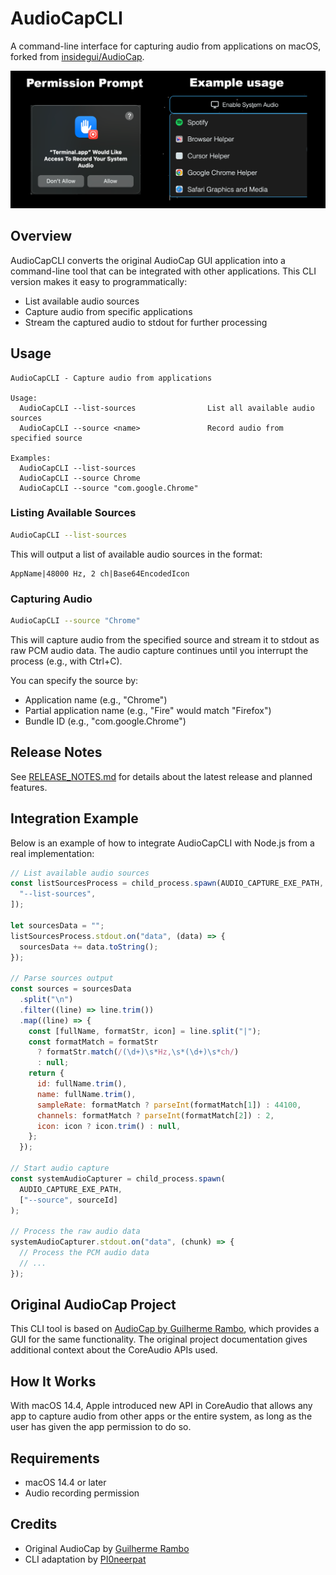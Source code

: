 # AudioCapCLI

A command-line interface for capturing audio from applications on macOS, forked from [insidegui/AudioCap](https://github.com/insidegui/AudioCap).

<img src="example_demo.png" width="600" alt="AudioCapCLI Demo">

## Overview

AudioCapCLI converts the original AudioCap GUI application into a command-line tool that can be integrated with other applications. This CLI version makes it easy to programmatically:

- List available audio sources
- Capture audio from specific applications
- Stream the captured audio to stdout for further processing

## Usage

```
AudioCapCLI - Capture audio from applications

Usage:
  AudioCapCLI --list-sources                List all available audio sources
  AudioCapCLI --source <name>               Record audio from specified source

Examples:
  AudioCapCLI --list-sources
  AudioCapCLI --source Chrome
  AudioCapCLI --source "com.google.Chrome"
```

### Listing Available Sources

```bash
AudioCapCLI --list-sources
```

This will output a list of available audio sources in the format:
```
AppName|48000 Hz, 2 ch|Base64EncodedIcon
```

### Capturing Audio

```bash
AudioCapCLI --source "Chrome"
```

This will capture audio from the specified source and stream it to stdout as raw PCM audio data. The audio capture continues until you interrupt the process (e.g., with Ctrl+C).

You can specify the source by:
- Application name (e.g., "Chrome")
- Partial application name (e.g., "Fire" would match "Firefox")
- Bundle ID (e.g., "com.google.Chrome")

## Release Notes

See [RELEASE_NOTES.md](./RELEASE_NOTES.md) for details about the latest release and planned features.

## Integration Example

Below is an example of how to integrate AudioCapCLI with Node.js from a real implementation:

```javascript
// List available audio sources
const listSourcesProcess = child_process.spawn(AUDIO_CAPTURE_EXE_PATH, [
  "--list-sources",
]);

let sourcesData = "";
listSourcesProcess.stdout.on("data", (data) => {
  sourcesData += data.toString();
});

// Parse sources output
const sources = sourcesData
  .split("\n")
  .filter((line) => line.trim())
  .map((line) => {
    const [fullName, formatStr, icon] = line.split("|");
    const formatMatch = formatStr
      ? formatStr.match(/(\d+)\s*Hz,\s*(\d+)\s*ch/)
      : null;
    return {
      id: fullName.trim(),
      name: fullName.trim(),
      sampleRate: formatMatch ? parseInt(formatMatch[1]) : 44100,
      channels: formatMatch ? parseInt(formatMatch[2]) : 2,
      icon: icon ? icon.trim() : null,
    };
  });

// Start audio capture
const systemAudioCapturer = child_process.spawn(
  AUDIO_CAPTURE_EXE_PATH,
  ["--source", sourceId]
);

// Process the raw audio data
systemAudioCapturer.stdout.on("data", (chunk) => {
  // Process the PCM audio data
  // ...
});
```

## Original AudioCap Project

This CLI tool is based on [AudioCap by Guilherme Rambo](https://github.com/insidegui/AudioCap), which provides a GUI for the same functionality. The original project documentation gives additional context about the CoreAudio APIs used.

## How It Works

With macOS 14.4, Apple introduced new API in CoreAudio that allows any app to capture audio from other apps or the entire system, as long as the user has given the app permission to do so.

## Requirements

- macOS 14.4 or later
- Audio recording permission

## Credits

- Original AudioCap by [Guilherme Rambo](https://github.com/insidegui)
- CLI adaptation by [PI0neerpat](https://github.com/pi0neerpat)
